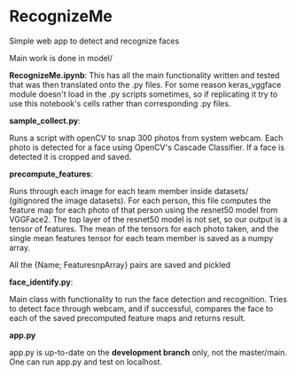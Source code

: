 # RecognizeMe
Simple web app to detect and recognize faces

Main work is done in model/

__RecognizeMe.ipynb__:
  This has all the main functionality written and tested that was then translated onto the .py files. For some reason keras_vggface module doesn't load in the .py scripts sometimes, so if replicating it try to use this notebook's cells rather than corresponding .py files.

__sample_collect.py__:

  Runs a script with openCV to snap 300 photos from system webcam. Each photo is detected for a face using OpenCV's Cascade Classifier. If a face is detected it is cropped and saved. 
  
__precompute_features__:

  Runs through each image for each team member inside datasets/ (gitignored the image datasets). For each person, this file computes the feature map for each photo of that person using the resnet50 model from VGGFace2.
  The top layer of the resnet50 model is not set, so our output is a tensor of features. The mean of the tensors for each photo taken, and the single mean features tensor for each team member is saved as a numpy array.
  
  All the {Name; FeaturesnpArray} pairs are saved and pickled
  
  
__face_identify.py__:

  Main class with functionality to run the face detection and recognition. Tries to detect face through webcam, and if successful, compares the face to each of the saved precomputed feature maps and returns result.
  
  __app.py__

  app.py is up-to-date on the __development branch__ only, not the master/main. One can run app.py and test on localhost.
